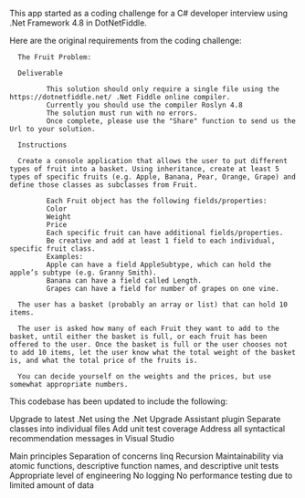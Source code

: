 This app started as a coding challenge for a C# developer interview using .Net Framework 4.8 in DotNetFiddle. 

Here are the original requirements from the coding challenge: 
      
      The Fruit Problem:
      
      Deliverable
      
             This solution should only require a single file using the https://dotnetfiddle.net/ .Net Fiddle online compiler.
             Currently you should use the compiler Roslyn 4.8
             The solution must run with no errors.
             Once complete, please use the "Share" function to send us the Url to your solution.
      
      Instructions
      
      Create a console application that allows the user to put different types of fruit into a basket. Using inheritance, create at least 5 types of specific fruits (e.g. Apple, Banana, Pear, Orange, Grape) and define those classes as subclasses from Fruit.
      
             Each Fruit object has the following fields/properties:
             Color
             Weight
             Price
             Each specific fruit can have additional fields/properties.
             Be creative and add at least 1 field to each individual, specific fruit class.
             Examples:
             Apple can have a field AppleSubtype, which can hold the apple’s subtype (e.g. Granny Smith).
             Banana can have a field called Length.
             Grapes can have a field for number of grapes on one vine.
      
      The user has a basket (probably an array or list) that can hold 10 items.
      
      The user is asked how many of each Fruit they want to add to the basket, until either the basket is full, or each fruit has been offered to the user. Once the basket is full or the user chooses not to add 10 items, let the user know what the total weight of the basket is, and what the total price of the fruits is.
      
      You can decide yourself on the weights and the prices, but use somewhat appropriate numbers.

This codebase has been updated to include the following: 

  Upgrade to latest .Net using the .Net Upgrade Assistant plugin 
  Separate classes into individual files 
  Add unit test coverage 
  Address all syntactical recommendation messages in Visual Studio 

Main principles 
  Separation of concerns 
  linq 
  Recursion 
  Maintainability via atomic functions, descriptive function names, and descriptive unit tests 
  Appropriate level of engineering 
    No logging 
    No performance testing due to limited amount of data 
